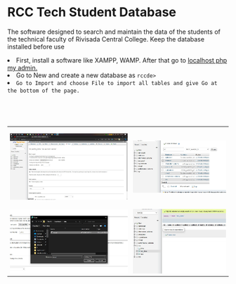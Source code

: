 # RCC Tech Student Database

The software designed to search and maintain the data of the students of the technical faculty of Rivisada Central College. Keep the database installed before use

<li>First, install a software like XAMPP, WAMP. After that go to <a href="http://localhost/phpmyadmin/"> localhost php my admin.</a></li>
<li>Go to New and create a new database as <code>rccde></i>
<li>Go to Import and choose File to import all tables and give Go at the bottom of the page.</li>

<table width="100%">
  <tr>
    <td> <img src="img/readme1.jpeg" alt="image error" width="100%"></td>
    <td> <img src="img/readme2.jpeg" alt="image error" width="100%"></td>
  </tr>
  <tr>
    <td> <img src="img/readme3.jpeg" alt="image error" width="100%"></td>
    <td> <img src="img/readme4.jpeg" alt="image error" width="100%"></td>
  </tr>
</table>  
